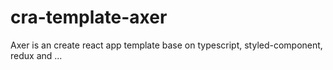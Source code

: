 # cra-template-axer
Axer is an create react app template base on typescript, styled-component, redux and ...
